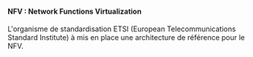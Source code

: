 
#### NFV : Network Functions Virtualization

L'organisme de standardisation ETSI (European Telecommunications Standard Institute) à mis en place une architecture de référence pour le NFV.

